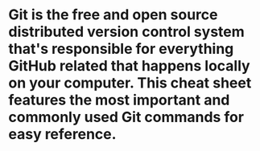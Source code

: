 # Git is the free and open source distributed version control system that's responsible for everything GitHub related that happens locally on your computer. This cheat sheet features the most important and commonly used Git commands for easy reference.
